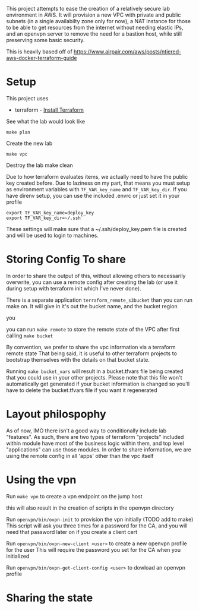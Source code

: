 This project attempts to ease the creation of a relatively secure lab environment in AWS.  It will provision a new VPC with private and public subnets (in a single availabilty zone only for now), a NAT instance for those to be able to get resources from the internet without needing elastic IPs, and an openvpn server to remove the need for a bastion host, while still preserving some basic security.

This is heavily based off
of https://www.airpair.com/aws/posts/ntiered-aws-docker-terraform-guide


# Setup

This project uses

 * terraform - [Install Terraform](https://www.terraform.io/intro/getting-started/install.html)

See what the lab would look like

	make plan

Create the new lab

	make vpc

Destroy the lab
	make clean

Due to how terraform evaluates items, we actually need to have the public key
created before.  Due to laziness on my part, that means you must setup
as environment variables with `TF_VAR_key_name` and `TF_VAR_key_dir`.  If you have
direnv setup, you can use the included .envrc or just set it in your profile

```
export TF_VAR_key_name=deploy_key
export TF_VAR_key_dir=~/.ssh`
```

These settings will make sure that a ~/.ssh/deploy_key.pem file
is created and will be used to login to machines.


# Storing Config To share

In order to share the output of this, without allowing others to necessarily overwrite, you can use a remote config after creating the lab (or use it during setup with terraform init which I've never done).  

There is a separate application `terraform_remote_s3bucket` than you can run make on.  It will
give in it's out the bucket name, and the bucket region

you

you can run `make remote` to store the remote state of the VPC
after first calling `make bucket`


By convention, we prefer to share the vpc information via a terraform remote state
That being said, it is useful to other terraform projects to bootstrap themselves
with the details on that bucket state.


Running `make bucket_vars` will result in a bucket.tfvars file being created
that you could use in your other projects.  Please note that this file
won't automatically get generated if your bucket information is changed
so you'll have to delete the bucket.tfvars file if you want it regenerated


# Layout philospophy
As of now, IMO there isn't a good way to conditionally include lab "features".
As such, there are two types of terraform "projects" included within
module have most of the business logic within them, and top level "applications"
can use those modules.  In order to share information, we are using the remote
config in all 'apps' other than the vpc itself


# Using the vpn

Run `make vpn` to create a vpn endpoint on the jump host

this will also result in the creation of scripts in the openvpn directory

Run `openvpn/bin/ovpn-init` to provision the vpn initially (TODO add to make)
This script will ask you three times for a password for the CA, and you will need
that password later on if you create a client cert


Run `openvpn/bin/ovpn-new-client <user>` to create a new openvpn profile for the user
This will require the password you set for the CA when you initialized


Run `openvpn/bin/ovpn-get-client-config <user>` to dowload an openvpn profile


# Sharing the state
